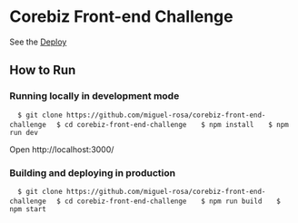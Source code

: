 <h1> Corebiz Front-end Challenge </h1>
See the <a href="https://corebiz-front-end-challenge.vercel.app/">Deploy</a>

<h2>How to Run</h2>
<h3>Running locally in development mode</h3>
<code>  $ git clone https://github.com/miguel-rosa/corebiz-front-end-challenge</code>
<code>  $ cd corebiz-front-end-challenge </code>
<code>  $ npm install </code>
<code>  $ npm run dev </code>
<p>Open http://localhost:3000/ </p>

<h3>Building and deploying in production</h3>
<code>  $ git clone https://github.com/miguel-rosa/corebiz-front-end-challenge</code>
<code>  $ cd corebiz-front-end-challenge </code>
<code>  $ npm run build </code>
<code>  $ npm start </code>
